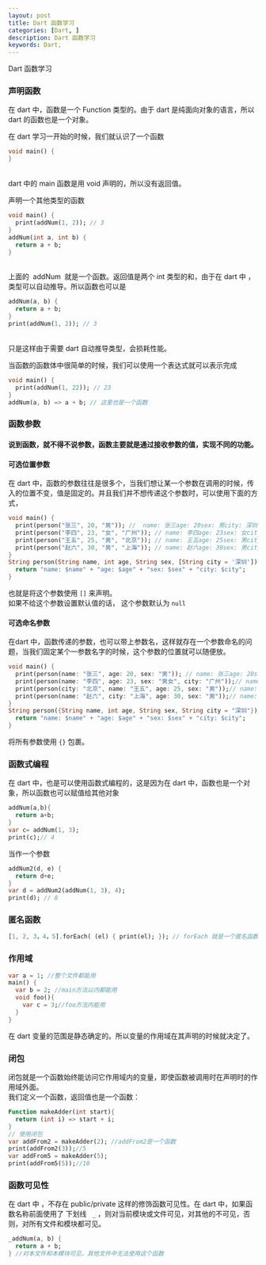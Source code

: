 ```yaml
---
layout: post
title: Dart 函数学习
categories: [Dart, ]
description: Dart 函数学习
keywords: Dart, 
---
```


Dart 函数学习


<a name="JSc0k"></a>
### 声明函数
在 dart 中，函数是一个 Function 类型的。由于 dart 是纯面向对象的语言，所以 dart 的函数也是一个对象。

在 dart 学习一开始的时候，我们就认识了一个函数 
```dart
void main() {
}
```
 <br />dart 中的 main 函数是用 void 声明的，所以没有返回值。

声明一个其他类型的函数
```dart
void main() {
  print(addNum(1, 2)); // 3
}
addNum(int a, int b) {
  return a + b;
}
```
   <br />上面的  addNum  就是一个函数。返回值是两个 int 类型的和，由于在 dart 中 ，类型可以自动推导。所以函数也可以是
```dart
addNum(a, b) {
  return a + b;
}
print(addNum(1, 2)); // 3
```
 <br />只是这样由于需要 dart 自动推导类型，会损耗性能。

当函数的函数体中很简单的时候，我们可以使用一个表达式就可以表示完成
```dart
void main() {
  print(addNum(1, 22)); // 23
}
addNum(a, b) => a + b; // 这里也是一个函数
```

<a name="jRfaD"></a>
### 函数参数
<a name="JnMM7"></a>
#### 说到函数，就不得不说参数，函数主要就是通过接收参数的值，实现不同的功能。
<a name="TwzUq"></a>
#### 可选位置参数
在 dart 中，函数的参数往往是很多个，当我们想让某一个参数在调用的时候，传入的位置不变，值是固定的。并且我们并不想传递这个参数时，可以使用下面的方式，

```dart
void main() {
  print(person("张三", 20, "男")); //  name: 张三age: 20sex: 男city: 深圳
  print(person("李四", 23, "女", "广州")); // name: 李四age: 23sex: 女city: 广州
  print(person("王五", 25, "男", "北京")); // name: 王五age: 25sex: 男city: 北京
  print(person("赵六", 30, "男", "上海")); // name: 赵六age: 30sex: 男city: 上海
}
String person(String name, int age, String sex, [String city = '深圳']) {
  return "name: $name" + "age: $age" + "sex: $sex" + "city: $city";
}
```

也就是将这个参数使用 `[]` 来声明。<br />如果不给这个参数设置默认值的话， 这个参数默认为 `null`

<a name="YWcHM"></a>
#### 可选命名参数
在dart 中，函数传递的参数，也可以带上参数名，这样就存在一个参数命名的问题，当我们固定某个一参数名字的时候，这个参数的位置就可以随便放。

```dart
void main() {
  print(person(name: "张三", age: 20, sex: "男")); // name: 张三age: 20sex: 男city: 深圳
  print(person(name: "李四", age: 23, sex: "男女", city: "广州"));// name: 李四age: 23sex: 男女city: 广州
  print(person(city: "北京", name: "王五", age: 25, sex: "男"));// name: 王五age: 25sex: 男city: 北京
  print(person(name: "赵六", city: "上海", age: 30, sex: "男"));// name: 赵六age: 30sex: 男city: 上海
}
String person({String name, int age, String sex, String city = "深圳"}) {
  return "name: $name" + "age: $age" + "sex: $sex" + "city: $city";
}
```
将所有参数使用 `{}` 包裹。  

<a name="MVEbl"></a>
### 函数式编程
在 dart 中，也是可以使用函数式编程的，这是因为在 dart 中，函数也是一个对象，所以函数也可以赋值给其他对象

```dart
addNum(a,b){
  return a+b;
}
var c= addNum(1, 3);
print(c);// 4
```

当作一个参数

```dart
addNum2(d, e) {
  return d+e;
}
var d = addNum2(addNum(1, 3), 4);
print(d); // 8

```
<a name="pTd42"></a>
### 匿名函数

```dart
[1, 2, 3，4，5].forEach( (el) { print(el); }); // forEach 就是一个匿名函数
```

<a name="4cp9Z"></a>
### 作用域

```dart
var a = 1; //整个文件都能用
main() {
  var b = 2; //main方法以内都能用
  void foo(){
    var c = 3;//foo方法内能用
  }
}
```
在 dart 变量的范围是静态确定的。所以变量的作用域在其声明的时候就决定了。
<a name="Hjkym"></a>
### 闭包
闭包就是一个函数始终能访问它作用域内的变量，即使函数被调用时在声明时的作用域外面。<br />我们定义一个函数，返回值也是一个函数：

```dart
Function makeAdder(int start){
  return (int i) => start + i;
}
// 使用闭包
var addFrom2 = makeAdder(2); //addFrom2是一个函数
print(addFrom2(3));//5
var addFrom5 = makeAdder(5);
print(addFrom5(5));//10
```

<a name="xW5ax"></a>
### 函数可见性
在 dart 中 ，不存在 public/private 这样的修饰函数可见性。在 dart 中，如果函数名称前面使用了 下划线   `_` ，则对当前模块或文件可见，对其他的不可见，否则，对所有文件和模块都可见。

```dart
_addNum(a, b) {
  return a + b;
} //对本文件和本模块可见，其他文件中无法使用这个函数
```


